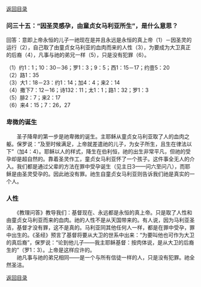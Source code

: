 [返回目录](000.md)
### 问三十五：“因圣灵感孕，由童贞女马利亚所生”，是什么意思？
<p>
回答：意即上帝永恒的儿子一祂现在是并且永远是永恒的真上帝（1）－因圣灵的运行（2），自己取了由童贞女马利亚的血肉而来的人性（3），为要成为大卫真正的后裔（4），凡事与祂的弟兄一样（5），只是没有犯罪（6）。
</p>
（1）约1：1；10：30－36；罗1：3；9：5；西1：15－17；约壹5：20<br/>
（2）路1：35<br/>
（3）大1：18－23：约1：14；加4：4；来2：14<br/>
（4）撒下7：12－16；诗132：11；太1：1；路1：32；罗1：3<br/>
（5）腓2：7；来2：17<br/>
（6）来4：15；7：26，27<br/>

### 卑微的诞生
<p>
　　圣子降卑的第一步是祂卑微的诞生。主耶稣从童贞女马利亚取了人的血肉之躯。保罗说：“及至时候满足，上帝就差遣祂的儿子，为女子所生，且生在律法以下”（加4：4）。耶稣以人的样式，降生在伯利恒，祂的出生非常平凡，但祂的受孕却是超自然的。靠着圣灵作工，童贞女马利亚怀了一个孩子。这件事全无人的介入。我们都是通过父辈的方法在罪中受孕诞生（见主日3——问六至问八），而耶稣是由圣灵受孕的。因此祂没有罪。祂生自童贞女马利亚则告诉我们祂是真实的一个人。
</p>

### 人性
<p>
　　《教理问答》教导我们：基督现在、永远都是永恒的真上帝。只是取了人性和由童贞女马利亚而来的血肉。祂的人性不是从天国带来的。有人说，因为马利亚圣洁，基督才没有罪，这不是真的。马利亚同其他任何人一样，都是在罪中受孕，罪中出生的。《圣经》预言了基督将要从大卫的世系中出来：“为要叫他也可作为大卫的真后裔”，保罗说：“论到他儿子——我主耶稣基督：按肉体说，是从大卫的后裔生的”（罗1：3）。上帝是这样应许的。<br/>
　　祂凡事与祂的弟兄相同——是一个与所有信徒一样的人，只是没有犯罪。祂全然圣洁。
</p>

[返回目录](000.md)